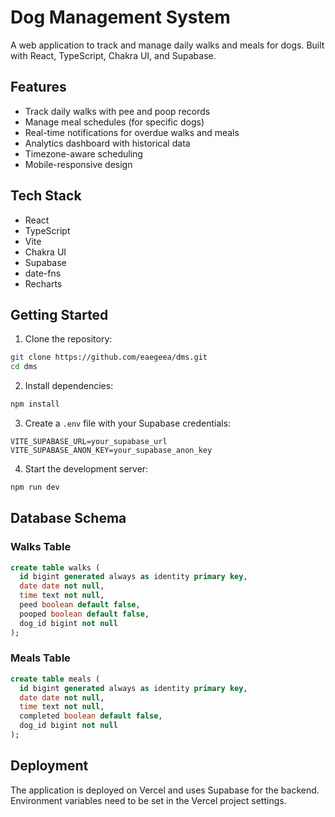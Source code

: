 # Dog Management System

A web application to track and manage daily walks and meals for dogs. Built with React, TypeScript, Chakra UI, and Supabase.

## Features

- Track daily walks with pee and poop records
- Manage meal schedules (for specific dogs)
- Real-time notifications for overdue walks and meals
- Analytics dashboard with historical data
- Timezone-aware scheduling
- Mobile-responsive design

## Tech Stack

- React
- TypeScript
- Vite
- Chakra UI
- Supabase
- date-fns
- Recharts

## Getting Started

1. Clone the repository:
```bash
git clone https://github.com/eaegeea/dms.git
cd dms
```

2. Install dependencies:
```bash
npm install
```

3. Create a `.env` file with your Supabase credentials:
```
VITE_SUPABASE_URL=your_supabase_url
VITE_SUPABASE_ANON_KEY=your_supabase_anon_key
```

4. Start the development server:
```bash
npm run dev
```

## Database Schema

### Walks Table
```sql
create table walks (
  id bigint generated always as identity primary key,
  date date not null,
  time text not null,
  peed boolean default false,
  pooped boolean default false,
  dog_id bigint not null
);
```

### Meals Table
```sql
create table meals (
  id bigint generated always as identity primary key,
  date date not null,
  time text not null,
  completed boolean default false,
  dog_id bigint not null
);
```

## Deployment

The application is deployed on Vercel and uses Supabase for the backend. Environment variables need to be set in the Vercel project settings.
